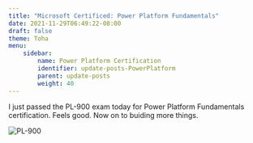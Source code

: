 ```yaml
---
title: "Microsoft Certificed: Power Platform Fundamentals"
date: 2021-11-29T06:49:22-08:00
draft: false
theme: Toha
menu:
    sidebar:
        name: Power Platform Certification
        identifier: update-posts-PowerPlatform
        parent: update-posts
        weight: 40
---
```


I just passed the PL-900 exam today for Power Platform Fundamentals certification.  Feels good. Now on to buiding more things. 

![PL-900](/posts/update-posts/CERT-Fundamentals-Power-Platform.png)